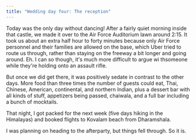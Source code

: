 ```yaml
---
title: "Wedding day four: The reception"
---
```


Today was the only day without dancing! After a fairly quiet morning inside that castle, we made it over to the Air Force Auditorium lawn around 2:15. It took us about an extra half hour to forty minutes because only Air Force personnel and their families are allowed on the base, which Uber tried to route us through, rather than staying on the freeway a bit longer and going around. Eh. I can so though, it's much more difficult to argue wi thsomeone while they're holding onto an assault rifle.

But once we did get there, it was positively sedate in contrast to the other days. More food than three times the number of guests could eat, Thai, Chinese, American, continental, and northern Indian, plus a  dessert bar with all kinds of stuff, appetizers being passed, chaiwala, and a full bar including a bunch of mocktails.

That night, I got packed for the next week (five days hiking in the Himalayas) and booked flights to Kovalam beach from Dharamshala.

I was planning on heading to the afterparty, but things fell through. So it is.
